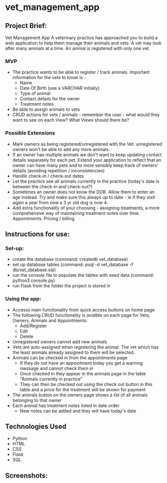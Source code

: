 # vet_management_app

## Project Brief: 
Vet Management App
A veterinary practice has approached you to build a web application to help them manage their animals and vets. A vet may look after many animals at a time. An animal is registered with only one vet.

### MVP
- The practice wants to be able to register / track animals. Important information for the vets to know is -
  - Name
  - Date Of Birth (use a VARCHAR initially)
  - Type of animal
  - Contact details for the owner
  - Treatment notes
- Be able to assign animals to vets
- CRUD actions for vets / animals - remember the user - what would they want to see on each View? What Views should there be?
### Possible Extensions
- Mark owners as being registered/unregistered with the Vet. unregistered owners won't be able to add any more animals.
- If an owner has multiple animals we don't want to keep updating contact details separately for each pet. Extend your application to reflect that an owner can have many pets and to more sensibly keep track of owners' details (avoiding repetition / inconsistencies)
- Handle check-in / check-out dates
- Let the practice see all animals currently in the practice (today's date is between the check-in and check-out?)
- Sometimes an owner does not know the DOB. Allow them to enter an age instead. Try and make sure this always up to date - ie if they visit again a year from now a 3 yr old dog is now 4.
- Add extra functionality of your choosing - assigning treatments, a more comprehensive way of maintaining treatment notes over time. Appointments. Pricing / billing.

## Instructions for use:
### Set-up:
  - create the database (command: createdb vet_database)
  - set up database tables (command: psql -d vet_database -f db/vet_database.sql)
  - run the console file to populate the tables with seed data (command: python3 console.py)
  - run Flask from the folder the project is stored in
### Using the app:
  - Accesss main functionality from quick access buttons on home page
  - The following CRUD functionality is avialble on each page for Vets, Owners, Animals and Appointments:
    - Add/Register
    - Edit
    - Delete
  - Unregistered owners cannot add new animals
  - Vets are auto-assigned when registering the animal. The vet which has the least animals already assigned to them will be selected.
  - Animals can be checked in from the appointments page
    - If they do not have an appointment today you get a warning message and cannot check them in
    - Once checked in they appear in the animals page in the table "Animals currently in practice"
    - They can then be checked out using the check out button in this table and a price for the treatment will be shown for payment
  - The animals button on the owners page shows a list of all animals belonging to that owner
  - Each animal has treatment notes listed in date order
    - New notes can be added and they will have today's date

## Technologies Used
- Python
- HTML
- CSS
- Flask
- SQL

## Screenshots:

